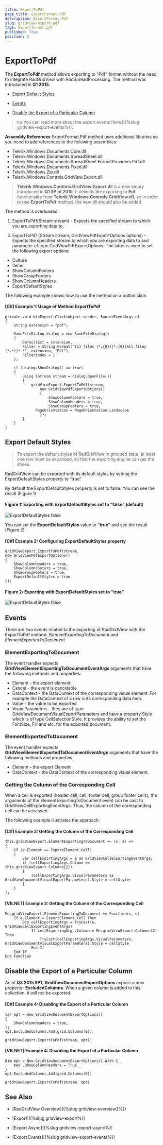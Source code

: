 ```yaml
---
title: ExportToPdf
page_title: ExportFormat.Pdf
description: ExportFormat.Pdf
slug: gridview-export-pdf
tags: exportformat.pdf
published: True
position: 5
---
```


# ExportToPdf

The __ExportToPdf__ method allows exporting to "Pdf" format without the need to integrate RadGridView with RadSpreadProcessing. The method was introduced in __Q1 2015__.

* [Export Default Styles](#export-default-styles)

* [Events](#events)

* [Disable the Export of a Particular Column](#disable-the-export-of-a-particular-column)


>tip You can read more about the export events [here]({%slug gridview-export-events%}).

__Assembly References__
ExportFormat.Pdf method uses additional libraries so you need to add references to the following assemblies:

* Telerik.Windows.Documents.Core.dll
* Telerik.Windows.Documents.SpreadSheet.dll 
* Telerik.Windows.Documents.SpreadSheet.FormatProviders.Pdf.dll
* Telerik.Windows.Documents.Fixed.dll
* Telerik.Windows.Zip.dll
* Telerik.Windows.Controls.GridView.Export.dll

>  __Telerik.Windows.Controls.GridView.Export.dll__ is a new binary introduced in __Q1 SP of 2015__. It delimits the exporting to __Pdf__ functionality from __Telerik.Windows.Controls.GridView.dll__, so in order to use __ExportToPdf__ method, the new dll should also be added.

The method is overloaded:

1. ExportToPdf(Stream stream) - Expects the specified stream to which you are exporting data to.

2. ExportToPdf (Stream stream, GridViewPdfExportOptions options) - Expects the specified stream to which you are exporting data to and parameter of type GridViewPdfExportOptions. The latter is used to set the following export options:

* Culture
* Items
* ShowColumnFooters
* ShowGroupFooters
* ShowColumnHeaders
* ExportDefaultStyles  


The following example shows how to use the method on a button click:

#### __[C#] Example 1: Usage of Method ExportToPdf__
	private void btnExport_Click(object sender, RoutedEventArgs e)
	{
	    string extension = "pdf";
	
	    SaveFileDialog dialog = new SaveFileDialog()
	    {
	        DefaultExt = extension,
	        Filter = String.Format("{1} files (*.{0})|*.{0}|All files (*.*)|*.*", extension, "Pdf"),
	        FilterIndex = 1
	    };
	
	    if (dialog.ShowDialog() == true)
	    {
	        using (Stream stream = dialog.OpenFile())
	        {
	            gridViewExport.ExportToPdf(stream,
	                new GridViewPdfExportOptions()
	                {
	                    ShowColumnFooters = true,
	                    ShowColumnHeaders = true,
	                    ShowGroupFooters = true,
			      PageOrientation = PageOrientation.Landscape
	                });
	        }
	    }
	}


## Export Default Styles  ##

>To export the default styles of RadGridView in grouped state, at least one row must be expanded, so that the exporting engine can get the styles.

RadGridView can be exported with its default styles by setting the ExportDefaultStyles property to “true”

By default the ExportDefaultStyles property is set to false. You can see the result (Figure 1)

#### __Figure 1: Exporting with ExportDefaultStyles set to “false” (default)__
![ExportDefaultStyles false](../images/exportdefaultstyles3.png)

You can set the __ExportDefaultStyles__ value to __“true”__ and see the result (Figure 2)

#### __[C#] Example 2: Configuring ExportDefaultStyles property__

	gridViewExport.ExportToPdf(stream,
    new GridViewPdfExportOptions()
	{
	    ShowColumnHeaders = true,
	    ShowColumnFooters = true,
	    ShowGroupFooters = true,
	    ExportDefaultStyles = true
	});   

#### __Figure 2: Exporting with ExportDefaultStyles set to “true”__
![ExportDefaultStyles false](../images/exportdefaultstyles4.png)

## Events

There are two events related to the exporting of RadGridView with the ExportToPdf method: *ElementExportingToDocument* and *ElementExportedToDocument*

### ElementExportingToDocument

The event handler expects __GridViewElementExportingToDocumentEventArgs__ arguments that have the following methods and properties:
* Element - the export element
* Cancel - the event is cancelable 
* DataContext - the DataContext of the corresponding visual element. For example the DataContext of a row is its corresponding data item.
* Value - the value to be exported
* VisualParameters - they are of type GridViewDocumentVisualExportParameters and have a property Style which is of type CellSelectionStyle. It provides the ability to set the FontSize, Fill and etc. for the exported document.

### ElementExportedToDocument

The event handler expects __GridViewElementExportedToDocumentEventArgs__ arguments that have the following methods and properties

* Element - the export Element
* DataContext - the DataContext of the corresponding visual element.

### Getting the Column of the Corresponding Cell

When a cell is exported (header cell, cell, footer cell, group footer cells), the arguments of the ElementExportingToDocument event can be cast to GridViewCellExportingEventArgs. Thus, the column of the corresponding cell can be accessed. 

The following example illustrates the approach:
#### __[C#] Example 3: Getting the Column of the Corresponding Cell__
	this.gridViewExport.ElementExportingToDocument += (s, e) =>
	{
	    if (e.Element == ExportElement.Cell)
	    {
	        var cellExportingArgs = e as GridViewCellExportingEventArgs;
	        if (cellExportingArgs.Column == this.gridViewExport.Columns[2])
	        {
	            (cellExportingArgs.VisualParameters as GridViewDocumentVisualExportParameters).Style = cellStyle;
	        }
	    }
	};


#### __[VB.NET] Example 3: Getting the Column of the Corresponding Cell__
	Me.gridViewExport.ElementExportingToDocument += Function(s, e) 
	    If e.Element = ExportElement.Cell Then
	        Dim cellExportingArgs = TryCast(e, GridViewCellExportingEventArgs)
	            If cellExportingArgs.Column = Me.gridViewExport.Columns(2) Then
	                TryCast(cellExportingArgs.VisualParameters, GridViewDocumentVisualExportParameters).Style = cellStyle
	            End If
	    End If
	End Function

## Disable the Export of a Particular Column 

As of __Q3 2015 SP1__,  __GridViewDocumentExportOptions__ expose a new property- __ExcludedColumns__. When a given column is added to this collection, it will not be exported.

#### __[C#] Example 4: Disabling the Export of a Particular Column__
	var opt = new GridViewDocumentExportOptions()
	{
    	ShowColumnHeaders = true,
	};
	opt.ExcludedColumns.Add(grid.Columns[0]);

	gridViewExport.ExportToPdf(stream, opt);

#### __[VB.NET] Example 4: Disabling the Export of a Particular Column__

	Dim opt = New GridViewDocumentExportOptions() With { _
		Key .ShowColumnHeaders = True _
	}
	opt.ExcludedColumns.Add(grid.Columns(0))
	
	gridViewExport.ExportToPdf(stream, opt)

	
## See Also ##

 * [RadGridView Overview]({%slug gridview-overview2%})

 * [Export]({%slug gridview-export%})

 * [Export Async]({%slug gridview-export-async%})

 * [Export Events]({%slug gridview-export-events%})

